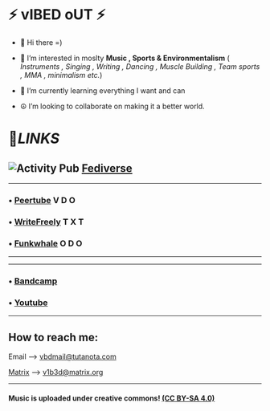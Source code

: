 # ⚡ vIBED oUT ⚡ 
- 👋 Hi there =)
- 👀 I’m interested in moslty **Music , Sports & Environmentalism** ( *Instruments , Singing , Writing , Dancing , Muscle Building , Team sports , MMA  , minimalism etc.*)

- 🌱 I’m currently learning everything I want and can

- ☮️ I’m looking to collaborate on making it a better world.





# 🔗*LINKS* 
## ![Activity Pub](https://codeberg.org/lostinlight/distributopia/raw/branch/main/all-logos-in-one-basket/public/basket/activitypub.svg "Activity Pub") [Fediverse](https://fediverse.party/)

 

-------
### • [Peertube](https://tube.tchncs.de/a/vbd/video-channels) V D O

### • [WriteFreely](https://paper.wf/vbd/) T X T

### • [Funkwhale](https://open.audio/channels/vibed_out/) O D O

------
------

### • [Bandcamp](https://vbdo.bandcamp.com/)


### • [Youtube](https://www.youtube.com/c/vIBEDoUT-Channel/videos)




-------



##  How to reach me: 

Email --> vbdmail@tutanota.com

[Matrix](https://matrix.org/) --> v1b3d@matrix.org 

-----

#### Music is uploaded under creative commons! [(CC BY-SA 4.0)](https://creativecommons.org/licenses/by-sa/4.0/) 
